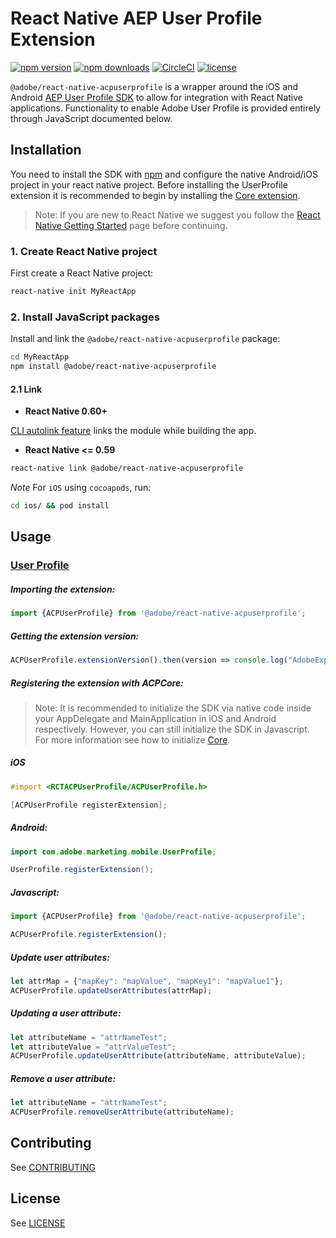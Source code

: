 
# React Native AEP User Profile Extension

[![npm version](https://badge.fury.io/js/%40adobe%2Freact-native-acpuserprofile.svg)](https://www.npmjs.com/package/@adobe/react-native-acpuserprofile) 
[![npm downloads](https://img.shields.io/npm/dm/@adobe/react-native-acpuserprofile)](https://www.npmjs.com/package/@adobe/react-native-acpuserprofile)
[![CircleCI](https://img.shields.io/circleci/project/github/adobe/react-native-acpuserprofile/main.svg?logo=circleci)](https://circleci.com/gh/adobe/workflows/react-native-acpuserprofile) 
[![license](https://img.shields.io/npm/l/@adobe/react-native-acpuserprofile.svg)](https://github.com/adobe/react-native-acpuserprofile/blob/main/LICENSE)

`@adobe/react-native-acpuserprofile` is a wrapper around the iOS and Android [AEP User Profile SDK](https://aep-sdks.gitbook.io/docs/using-mobile-extensions/profile) to allow for integration with React Native applications. Functionality to enable Adobe User Profile is provided entirely through JavaScript documented below.


## Installation

You need to install the SDK with [npm](https://www.npmjs.com/) and configure the native Android/iOS project in your react native project. Before installing the UserProfile extension it is recommended to begin by installing the [Core extension](https://github.com/adobe/react-native-acpcore).

> Note: If you are new to React Native we suggest you follow the [React Native Getting Started](<https://facebook.github.io/react-native/docs/getting-started.html>) page before continuing.

### 1. Create React Native project

First create a React Native project:

```bash
react-native init MyReactApp
```

### 2. Install JavaScript packages

Install and link the `@adobe/react-native-acpuserprofile` package:

```bash
cd MyReactApp
npm install @adobe/react-native-acpuserprofile
```

#### 2.1 Link
- **React Native 0.60+**


[CLI autolink feature](https://github.com/react-native-community/cli/blob/master/docs/autolinking.md) links the module while building the app.


- **React Native <= 0.59**


```bash
react-native link @adobe/react-native-acpuserprofile
```

*Note* For `iOS` using `cocoapods`, run:

```bash
cd ios/ && pod install
```


## Usage

### [User Profile](https://aep-sdks.gitbook.io/docs/using-mobile-extensions/profile)

##### Importing the extension:
```javascript
import {ACPUserProfile} from '@adobe/react-native-acpuserprofile';
```

##### Getting the extension version:

```javascript
ACPUserProfile.extensionVersion().then(version => console.log("AdobeExperienceSDK: ACPUserProfile version: " + version));
```

##### Registering the extension with ACPCore:

> Note: It is recommended to initialize the SDK via native code inside your AppDelegate and MainApplication in iOS and Android respectively. However, you can still initialize the SDK in Javascript. For more information see how to initialize [Core](https://github.com/adobe/react-native-acpcore#initializing-the-sdk). 

##### **iOS**
```objective-c
#import <RCTACPUserProfile/ACPUserProfile.h>

[ACPUserProfile registerExtension];
```

##### **Android:**
```java
import com.adobe.marketing.mobile.UserProfile;

UserProfile.registerExtension();
```

##### **Javascript:**
```javascript
import {ACPUserProfile} from '@adobe/react-native-acpuserprofile';

ACPUserProfile.registerExtension();
```

##### Update user attributes:
```javascript
let attrMap = {"mapKey": "mapValue", "mapKey1": "mapValue1"};
ACPUserProfile.updateUserAttributes(attrMap);
```

##### Updating a user attribute:
```javascript
let attributeName = "attrNameTest";
let attributeValue = "attrValueTest";
ACPUserProfile.updateUserAttribute(attributeName, attributeValue);
```

##### Remove a user attribute:
```javascript
let attributeName = "attrNameTest";
ACPUserProfile.removeUserAttribute(attributeName);
```

## Contributing
See [CONTRIBUTING](CONTRIBUTING.md)

## License
See [LICENSE](LICENSE)
